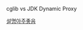 cglib vs JDK Dynamic Proxy

[설명아주좋음](https://gmoon92.github.io/spring/aop/2019/04/20/jdk-dynamic-proxy-and-cglib.html)